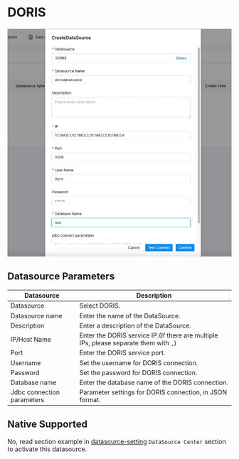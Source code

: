 # DORIS

![doris](../../../../img/new_ui/dev/datasource/doris.png)

## Datasource Parameters

|       **Datasource**       |                                    **Description**                                    |
|----------------------------|---------------------------------------------------------------------------------------|
| Datasource                 | Select DORIS.                                                                         |
| Datasource name            | Enter the name of the DataSource.                                                     |
| Description                | Enter a description of the DataSource.                                                |
| IP/Host Name               | Enter the DORIS service IP.(If there are multiple IPs, please separate them with `,`) |
| Port                       | Enter the DORIS service port.                                                         |
| Username                   | Set the username for DORIS connection.                                                |
| Password                   | Set the password for DORIS connection.                                                |
| Database name              | Enter the database name of the DORIS connection.                                      |
| Jdbc connection parameters | Parameter settings for DORIS connection, in JSON format.                              |

## Native Supported

No, read section example in [datasource-setting](../installation/datasource-setting.md) `DataSource Center` section to activate
this datasource.

